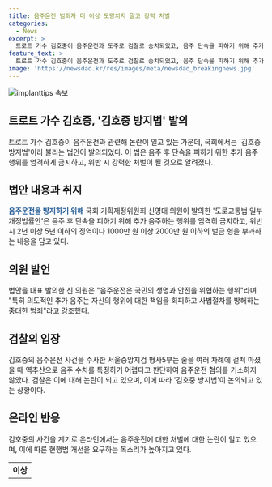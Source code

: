 ```yaml
---
title: 음주운전 범죄자 더 이상 도망치지 말고 강력 처벌
categories:
  - News
excerpt: >
  트로트 가수 김호중이 음주운전과 도주로 검찰로 송치되었고, 음주 단속을 피하기 위해 추가 음주를 한 것으로 밝혀졌다. 국회에서는 김호중 방지법이 발의되어 추가 음주 행위를 엄격히 금지하고, 이를 위반할 경우 강력한 처벌을 받게 될 것으로 예상된다. 이에 대한 국회 신영대 의원의 발의안은 술을 추가로 마시는 것을 금지하고, 이를 위반할 경우 징역이나 벌금 처벌을 받게 될 것으로 알려졌다. 경찰은 검찰에 송치 당시 음주운전 혐의는 기소되지 않았으며, 검찰은 음주 수치를 확인하기 어렵다는 이유로 음주운전 혐의를 빠뜨렸다고 전해졌다.
feature_text: >
  트로트 가수 김호중이 음주운전과 도주로 검찰로 송치되었고, 음주 단속을 피하기 위해 추가 음주를 한 것으로 밝혀졌다. 국회에서는 김호중 방지법이 발의되어 추가 음주 행위를 엄격히 금지하고, 이를 위반할 경우 강력한 처벌을 받게 될 것으로 예상된다. 이에 대한 국회 신영대 의원의 발의안은 술을 추가로 마시는 것을 금지하고, 이를 위반할 경우 징역이나 벌금 처벌을 받게 될 것으로 알려졌다. 경찰은 검찰에 송치 당시 음주운전 혐의는 기소되지 않았으며, 검찰은 음주 수치를 확인하기 어렵다는 이유로 음주운전 혐의를 빠뜨렸다고 전해졌다.
image: 'https://newsdao.kr/res/images/meta/newsdao_breakingnews.jpg'
---
```


<p><img src="https://newsdao.kr/res/images/meta/newsdao_breakingnews.jpg" alt="implanttips 속보" /></p>

<h2 data-ke-size="size26">트로트 가수 김호중, '김호중 방지법' 발의</h2>

<p data-ke-size="size16">트로트 가수 김호중이 음주운전과 관련해 논란이 일고 있는 가운데, 국회에서는 '김호중 방지법'이라 불리는 법안이 발의되었다. 이 법은 음주 후 단속을 피하기 위한 추가 음주 행위를 엄격하게 금지하고, 위반 시 강력한 처벌이 될 것으로 알려졌다.</p>

<h2 data-ke-size="size26">법안 내용과 취지</h2>

<p data-ke-size="size16"><b><span style="color: #1a5490;">음주운전을 방지하기 위해</span></b> 국회 기획재정위원회 신영대 의원이 발의한 '도로교통법 일부개정법률안'은 음주 후 단속을 피하기 위해 추가 음주하는 행위를 엄격히 금지하고, 위반 시 2년 이상 5년 이하의 징역이나 1000만 원 이상 2000만 원 이하의 벌금 형을 부과하는 내용을 담고 있다.</p>

<h2 data-ke-size="size26">의원 발언</h2>

<p data-ke-size="size16">법안을 대표 발의한 신 의원은 "음주운전은 국민의 생명과 안전을 위협하는 행위"라며 "특히 의도적인 추가 음주는 자신의 행위에 대한 책임을 회피하고 사법절차를 방해하는 중대한 범죄"라고 강조했다.</p>

<h2 data-ke-size="size26">검찰의 입장</h2>

<p data-ke-size="size16">김호중의 음주운전 사건을 수사한 서울중앙지검 형사5부는 술을 여러 차례에 걸쳐 마셨을 때 역추산으로 음주 수치를 특정하기 어렵다고 판단하여 음주운전 혐의를 기소하지 않았다. 검찰은 이에 대해 논란이 되고 있으며, 이에 따라 '김호중 방지법'이 논의되고 있는 상황이다.</p>

<h2 data-ke-size="size26">온라인 반응</h2>

<p data-ke-size="size16">김호중의 사건을 계기로 온라인에서는 음주운전에 대한 처벌에 대한 논란이 일고 있으며, 이에 따른 현행법 개선을 요구하는 목소리가 높아지고 있다.</p>

<table>
  <tr>
    <td style="text-align: center; height: 17px;"><b>이상</b></td>
  </tr>
</table>

<p data-ke-size="size16">&nbsp;</p>

